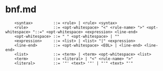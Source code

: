 # bnf.md

        <syntax>         ::= <rule> | <rule> <syntax>
        <rule>           ::= <opt-whitespace> "<" <rule-name> ">" <opt-whitespace> "::=" <opt-whitespace> <expression> <line-end>
        <opt-whitespace> ::= " " <opt-whitespace> | ""
        <expression>     ::= <list> | <list> "|" <expression>
        <line-end>       ::= <opt-whitespace> <EOL> | <line-end> <line-end>
        <list>           ::= <term> | <term> <opt-whitespace> <list>
        <term>           ::= <literal> | "<" <rule-name> ">"
        <literal>        ::= '"' <text> '"' | "'" <text> "'"

